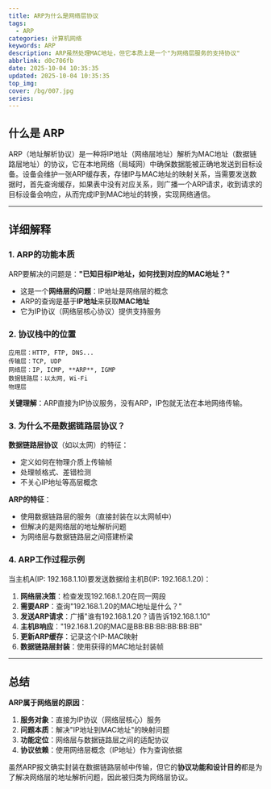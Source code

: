 ```yaml
---
title: ARP为什么是网络层协议
tags:
  - ARP
categories: 计算机网络
keywords: ARP
description: ARP虽然处理MAC地址，但它本质上是一个"为网络层服务的支持协议"
abbrlink: d0c706fb
date: 2025-10-04 10:35:35
updated: 2025-10-04 10:35:35
top_img:
cover: /bg/007.jpg
series:
---
```


## 什么是 ARP

ARP（地址解析协议）是一种将IP地址（网络层地址）解析为MAC地址（数据链路层地址）的协议，它在本地网络（局域网）中确保数据能被正确地发送到目标设备。设备会维护一张ARP缓存表，存储IP与MAC地址的映射关系，当需要发送数据时，首先查询缓存，如果表中没有对应关系，则广播一个ARP请求，收到请求的目标设备会响应，从而完成IP到MAC地址的转换，实现网络通信。

---

## 详细解释

### 1. ARP的功能本质

ARP要解决的问题是：**"已知目标IP地址，如何找到对应的MAC地址？"**

- 这是一个**网络层的问题**：IP地址是网络层的概念
- ARP的查询是基于**IP地址**来获取**MAC地址**
- 它为IP协议（网络层核心协议）提供支持服务

### 2. 协议栈中的位置

```
应用层：HTTP, FTP, DNS...
传输层：TCP, UDP
网络层：IP, ICMP, **ARP**, IGMP
数据链路层：以太网, Wi-Fi
物理层
```

**关键理解**：ARP直接为IP协议服务，没有ARP，IP包就无法在本地网络传输。

### 3. 为什么不是数据链路层协议？

**数据链路层协议**（如以太网）的特征：
- 定义如何在物理介质上传输帧
- 处理帧格式、差错检测
- 不关心IP地址等高层概念

**ARP的特征**：
- 使用数据链路层的服务（直接封装在以太网帧中）
- 但解决的是网络层的地址解析问题
- 为网络层与数据链路层之间搭建桥梁

### 4. ARP工作过程示例

当主机A(IP: 192.168.1.10)要发送数据给主机B(IP: 192.168.1.20)：

1. **网络层决策**：检查发现192.168.1.20在同一网段
2. **需要ARP**：查询"192.168.1.20的MAC地址是什么？"
3. **发送ARP请求**：广播"谁有192.168.1.20？请告诉192.168.1.10"
4. **主机B响应**："192.168.1.20的MAC是BB:BB:BB:BB:BB:BB"
5. **更新ARP缓存**：记录这个IP-MAC映射
6. **数据链路层封装**：使用获得的MAC地址封装帧

---

## 总结

**ARP属于网络层的原因**：

1. **服务对象**：直接为IP协议（网络层核心）服务
2. **问题本质**：解决"IP地址到MAC地址"的映射问题
3. **功能定位**：网络层与数据链路层之间的适配协议
4. **协议依赖**：使用网络层概念（IP地址）作为查询依据

虽然ARP报文确实封装在数据链路层帧中传输，但它的**协议功能和设计目的**都是为了解决网络层的地址解析问题，因此被归类为网络层协议。

